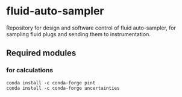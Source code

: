 # fluid-auto-sampler
Repository for design and software control of fluid auto-sampler, for sampling fluid plugs and sending them to instrumentation.

## Required modules
### for calculations
```
conda install -c conda-forge pint
conda install -c conda-forge uncertainties
```
